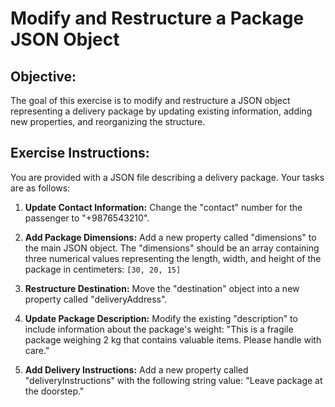 # Modify and Restructure a Package JSON Object

## Objective:
The goal of this exercise is to modify and restructure a JSON object representing a delivery package by updating existing information, adding new properties, and reorganizing the structure.

## Exercise Instructions: 

You are provided with a JSON file describing a delivery package. Your tasks are as follows:

1. **Update Contact Information:** Change the "contact" number for the passenger to "+9876543210".

2. **Add Package Dimensions:** Add a new property called "dimensions" to the main JSON object. The "dimensions" should be an array containing three numerical values representing the length, width, and height of the package in centimeters:
    `[30, 20, 15]`

3. **Restructure Destination:** Move the "destination" object into a new property called "deliveryAddress".

4. **Update Package Description:** Modify the existing "description" to include information about the package's weight: 
   "This is a fragile package weighing 2 kg that contains valuable items. Please handle with care."

5. **Add Delivery Instructions:**  Add a new property called "deliveryInstructions" with the following string value: 
   "Leave package at the doorstep."



